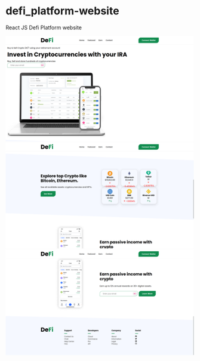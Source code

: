 # defi_platform-website
React JS Defi Platform website


![Dashboard_Screenshot](./react-crypto-snapshot1.png)
![Dashboard_Screenshot2](./react-crypto-snapshot2.png)
![Dashboard_Screenshot3](./react-crypto-snapshot3.png)

